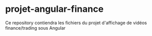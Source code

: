 # projet-angular-finance
Ce repository contiendra les fichiers du projet d'affichage de vidéos finance/trading sous Angular
